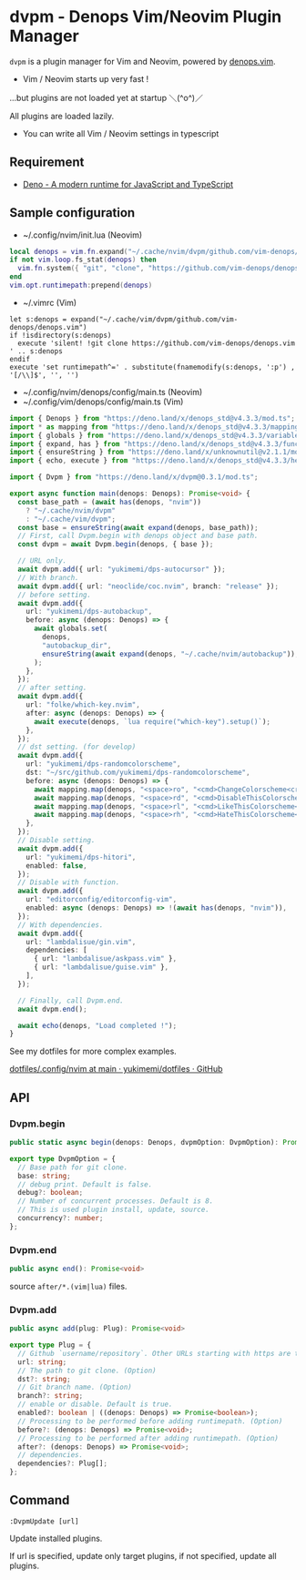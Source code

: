 # dvpm - Denops Vim/Neovim Plugin Manager

`dvpm` is a plugin manager for Vim and Neovim, powered by [denops.vim](https://github.com/vim-denops/denops.vim).

- Vim / Neovim starts up very fast !

...but plugins are not loaded yet at startup ＼(^o^)／

All plugins are loaded lazily.

- You can write all Vim / Neovim settings in typescript

## Requirement

- [Deno - A modern runtime for JavaScript and TypeScript](https://deno.land/)

## Sample configuration

- ~/.config/nvim/init.lua (Neovim)

```lua
local denops = vim.fn.expand("~/.cache/nvim/dvpm/github.com/vim-denops/denops.vim")
if not vim.loop.fs_stat(denops) then
  vim.fn.system({ "git", "clone", "https://github.com/vim-denops/denops.vim", denops })
end
vim.opt.runtimepath:prepend(denops)
```
- ~/.vimrc (Vim)

```vim
let s:denops = expand("~/.cache/vim/dvpm/github.com/vim-denops/denops.vim")
if !isdirectory(s:denops)
  execute 'silent! !git clone https://github.com/vim-denops/denops.vim ' .. s:denops
endif
execute 'set runtimepath^=' . substitute(fnamemodify(s:denops, ':p') , '[/\\]$', '', '')
```

- ~/.config/nvim/denops/config/main.ts (Neovim)
- ~/.config/vim/denops/config/main.ts (Vim)

```typescript
import { Denops } from "https://deno.land/x/denops_std@v4.3.3/mod.ts";
import * as mapping from "https://deno.land/x/denops_std@v4.3.3/mapping/mod.ts";
import { globals } from "https://deno.land/x/denops_std@v4.3.3/variable/mod.ts";
import { expand, has } from "https://deno.land/x/denops_std@v4.3.3/function/mod.ts";
import { ensureString } from "https://deno.land/x/unknownutil@v2.1.1/mod.ts";
import { echo, execute } from "https://deno.land/x/denops_std@v4.3.3/helper/mod.ts";

import { Dvpm } from "https://deno.land/x/dvpm@0.3.1/mod.ts";

export async function main(denops: Denops): Promise<void> {
  const base_path = (await has(denops, "nvim"))
    ? "~/.cache/nvim/dvpm"
    : "~/.cache/vim/dvpm";
  const base = ensureString(await expand(denops, base_path));
  // First, call Dvpm.begin with denops object and base path.
  const dvpm = await Dvpm.begin(denops, { base });

  // URL only.
  await dvpm.add({ url: "yukimemi/dps-autocursor" });
  // With branch.
  await dvpm.add({ url: "neoclide/coc.nvim", branch: "release" });
  // before setting.
  await dvpm.add({
    url: "yukimemi/dps-autobackup",
    before: async (denops: Denops) => {
      await globals.set(
        denops,
        "autobackup_dir",
        ensureString(await expand(denops, "~/.cache/nvim/autobackup")),
      );
    },
  });
  // after setting.
  await dvpm.add({
    url: "folke/which-key.nvim",
    after: async (denops: Denops) => {
      await execute(denops, `lua require("which-key").setup()`);
    },
  });
  // dst setting. (for develop)
  await dvpm.add({
    url: "yukimemi/dps-randomcolorscheme",
    dst: "~/src/github.com/yukimemi/dps-randomcolorscheme",
    before: async (denops: Denops) => {
      await mapping.map(denops, "<space>ro", "<cmd>ChangeColorscheme<cr>", { mode: "n" });
      await mapping.map(denops, "<space>rd", "<cmd>DisableThisColorscheme<cr>", { mode: "n" });
      await mapping.map(denops, "<space>rl", "<cmd>LikeThisColorscheme<cr>", { mode: "n" });
      await mapping.map(denops, "<space>rh", "<cmd>HateThisColorscheme<cr>", { mode: "n" });
    },
  });
  // Disable setting.
  await dvpm.add({
    url: "yukimemi/dps-hitori",
    enabled: false,
  });
  // Disable with function.
  await dvpm.add({
    url: "editorconfig/editorconfig-vim",
    enabled: async (denops: Denops) => !(await has(denops, "nvim")),
  });
  // With dependencies.
  await dvpm.add({
    url: "lambdalisue/gin.vim",
    dependencies: [
      { url: "lambdalisue/askpass.vim" },
      { url: "lambdalisue/guise.vim" },
    ],
  });

  // Finally, call Dvpm.end.
  await dvpm.end();

  await echo(denops, "Load completed !");
}
```

See my dotfiles for more complex examples.

[dotfiles/.config/nvim at main · yukimemi/dotfiles · GitHub](https://github.com/yukimemi/dotfiles/tree/main/.config/nvim)

## API

### Dvpm.begin

```typescript
public static async begin(denops: Denops, dvpmOption: DvpmOption): Promise<Dvpm>
```

```typescript
export type DvpmOption = {
  // Base path for git clone.
  base: string;
  // debug print. Default is false.
  debug?: boolean;
  // Number of concurrent processes. Default is 8.
  // This is used plugin install, update, source.
  concurrency?: number;
};

```

### Dvpm.end

```typescript
public async end(): Promise<void>
```
source `after/*.(vim|lua)` files.

### Dvpm.add

```typescript
public async add(plug: Plug): Promise<void>
```

```typescript
export type Plug = {
  // Github `username/repository`. Other URLs starting with https are todo.
  url: string;
  // The path to git clone. (Option)
  dst?: string;
  // Git branch name. (Option)
  branch?: string;
  // enable or disable. Default is true.
  enabled?: boolean | ((denops: Denops) => Promise<boolean>);
  // Processing to be performed before adding runtimepath. (Option)
  before?: (denops: Denops) => Promise<void>;
  // Processing to be performed after adding runtimepath. (Option)
  after?: (denops: Denops) => Promise<void>;
  // dependencies.
  dependencies?: Plug[];
};
```

## Command

```vim
:DvpmUpdate [url]
```

Update installed plugins.

If url is specified, update only target plugins,
if not specified, update all plugins.


